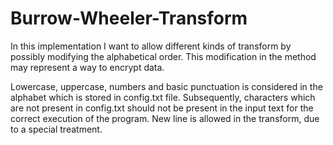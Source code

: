 # Burrow-Wheeler-Transform
In this implementation I want to allow different kinds of transform by possibly modifying the alphabetical order.
This modification in the method may represent a way to encrypt data.

Lowercase, uppercase, numbers and basic punctuation is considered in the alphabet which is stored in config.txt file. 
Subsequently, characters which are not present in config.txt should not be present in the input text for the correct execution of the program. New line is allowed in the transform, due to a special treatment.



